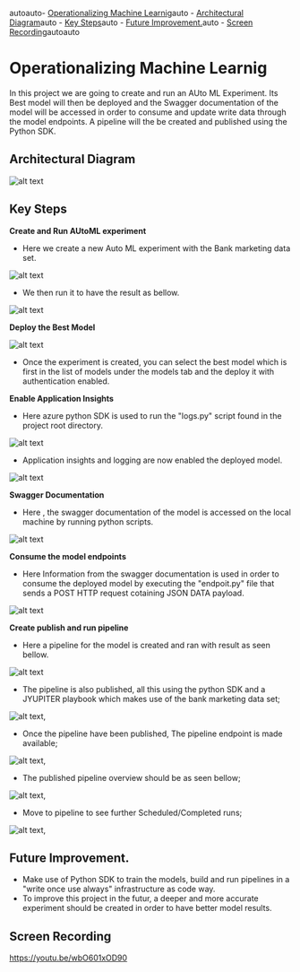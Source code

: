 autoauto- [Operationalizing Machine Learnig](#operationalizing-machine-learnig)auto    - [Architectural Diagram](#architectural-diagram)auto    - [Key Steps](#key-steps)auto    - [Future Improvement.](#future-improvement)auto    - [Screen Recording](#screen-recording)autoauto



# Operationalizing Machine Learnig

In this project we are going to create and run an AUto ML Experiment. Its Best model will then be deployed and the Swagger documentation of the model will be accessed in order to consume and update write data through the model endpoints. A pipeline will the be created and published using the Python SDK.

## Architectural Diagram

![alt text](https://github.com/disposetest1/project/blob/master/architectural_diagram.jpg)



## Key Steps
**Create and Run AUtoML experiment** 

- Here we create a new Auto ML experiment with the Bank marketing data set.

![alt text](https://github.com/disposetest1/project/blob/master/1_registered_datasets.jpg)

  - We then run it to have the result as bellow.  

![alt text](https://github.com/disposetest1/project/blob/master/2_experiment_completed.jpg)



**Deploy the Best Model**

![alt text](https://github.com/disposetest1/project/blob/master/3_best_model.jpg)

- Once the experiment is created, you can select the best model which is first in the list of models under the models tab and the deploy it with authentication enabled.


**Enable Application Insights**

- Here azure python SDK is used to run the "logs.py" script found in the project root directory. 

![alt text](https://github.com/disposetest1/project/blob/master/5_enabled_logging.jpg)

- Application insights and logging are now enabled the deployed model.

![alt text](https://github.com/disposetest1/project/blob/master/4_application_insigths_enabled.jpg)


**Swagger Documentation**

- Here , the swagger documentation of the model is accessed on the local machine by running python scripts.

![alt text](https://github.com/disposetest1/project/blob/master/6_swagger.jpg)


**Consume the model endpoints**

- Here Information from the swagger documentation is used in order to consume the deployed model by executing the "endpoit.py" file that sends a POST HTTP request cotaining JSON DATA payload.

![alt text](https://github.com/disposetest1/project/blob/master/7_endpoint_output.jpg)


**Create publish and run pipeline**

- Here a pipeline for the model is created and ran with result as seen bellow.

![alt text](https://github.com/disposetest1/project/blob/master/8_pipeline_created.jpg)


- The pipeline is also published, all this using the python SDK and  a JYUPITER playbook  which makes use of the bank marketing data set;

![alt text](https://github.com/disposetest1/project/blob/master/10_bankmarketing_dataset.jpg),

- Once the pipeline have been published, The pipeline endpoint is made available;

![alt text](https://github.com/disposetest1/project/blob/master/9_pipeline_endpoint.jpg),

- The published pipeline overview should be as seen bellow;

![alt text](https://github.com/disposetest1/project/blob/master/11_published_pipeline_overview.jpg),

- Move to pipeline to see further Scheduled/Completed runs;

![alt text](https://github.com/disposetest1/project/blob/master/13_scheduled_runs.jpg),



## Future Improvement. 
- Make use of Python SDK to train the models, build and run pipelines  in a "write once use always" infrastructure as code way.
- To improve this project in the futur, a deeper and more accurate experiment should be created in order to have better model results.

## Screen Recording
https://youtu.be/wbO601xOD90